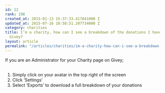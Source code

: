 ```yaml
---
id: 12
rank: 198
created_at: 2015-01-13 15:37:33.417841000 Z
updated_at: 2015-07-16 10:58:51.207734000 Z
category: charities
title: I’m a charity, how can I see a breakdown of the donations I have received through
  Givey?
layout: article
permalink: "/articles/charities/im-a-charity-how-can-i-see-a-breakdown-of-the-donations-i-have-received-through-givey/"
---
```

If you are an Administrator for your Charity page on Givey;<br/><br/><ol><li>Simply click on your avatar in the top right of the screen</li><li>Click ‘Settings’</li><li>Select ‘Exports’ to download a full breakdown of your donations</li></ol>
